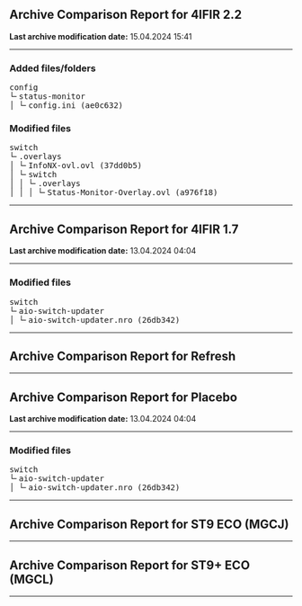 <h2>Archive Comparison Report for <b>4IFIR 2.2 </b></h2><b>Last archive modification date:</b> 15.04.2024 15:41<hr>

<h3>Added files/folders</h3>
<pre>config
└╴status-monitor
│ └╴config.ini (ae0c632)
</pre>
<h3>Modified files</h3>
<pre>switch
└╴.overlays
│ └╴InfoNX-ovl.ovl (37dd0b5)
│ └╴switch
│ │ └╴.overlays
│ │ │ └╴Status-Monitor-Overlay.ovl (a976f18)
</pre>
<hr>

<h2>Archive Comparison Report for <b>4IFIR 1.7</b></h2><b>Last archive modification date:</b> 13.04.2024 04:04<hr>

<h3>Modified files</h3>
<pre>switch
└╴aio-switch-updater
│ └╴aio-switch-updater.nro (26db342)
</pre>
<hr>

<h2>Archive Comparison Report for <b>Refresh</b></h2><hr>

<h2>Archive Comparison Report for <b>Placebo</b></h2><b>Last archive modification date:</b> 13.04.2024 04:04<hr>

<h3>Modified files</h3>
<pre>switch
└╴aio-switch-updater
│ └╴aio-switch-updater.nro (26db342)
</pre>
<hr>

<h2>Archive Comparison Report for <b>ST9 ECO (MGCJ)</b></h2><hr>

<h2>Archive Comparison Report for <b>ST9+ ECO (MGCL)</b></h2><hr>


